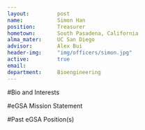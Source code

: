 ```yaml
---
layout:     	post
name:      		Simon Han
position: 		Treasurer
hometown: 		South Pasadena, California
alma_mater: 	UC San Diego
advisor: 		Alex Bui
header-img: 	"img/officers/simon.jpg"
active: 		true
email: 			
department: 	Bioengineering
---
```


#Bio and Interests


#eGSA Mission Statement


#Past eGSA Position(s)